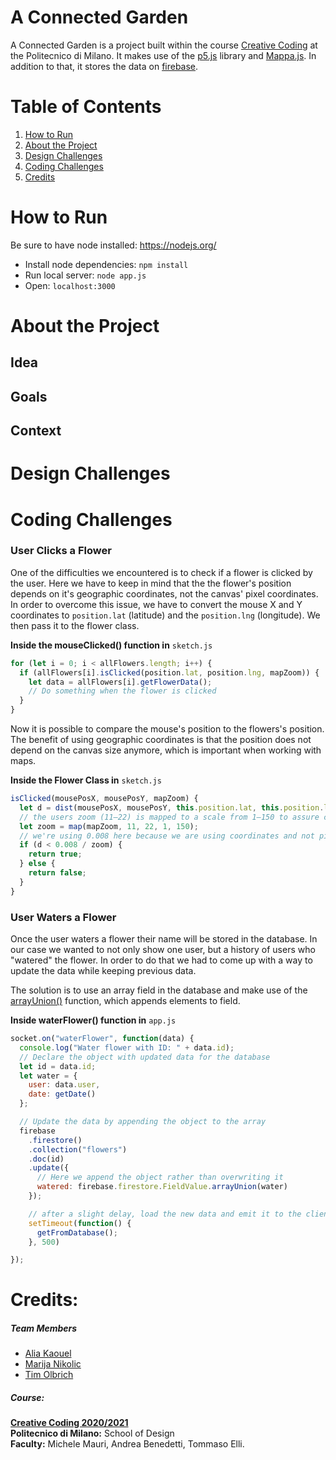 # A Connected Garden
A Connected Garden is a project built within the course [Creative Coding](https://drawwithcode.github.io/2020/) at the Politecnico di Milano. It makes use of the [p5.js](https://p5js.org) library and [Mappa.js](https://mappa.js.org). In addition to that, it stores the data on [firebase](https://mappa.js.org).

# Table of Contents
1. [How to Run](#how-to-run)
2. [About the Project](#about-the-project)
3. [Design Challenges](#design-challenges)
4. [Coding Challenges](#coding-challenges)
5. [Credits](#credits)

# How to Run
Be sure to have node installed: https://nodejs.org/
* Install node dependencies: `npm install`
* Run local server: `node app.js`
* Open: `localhost:3000`

# About the Project

## Idea

## Goals

## Context

# Design Challenges

# Coding Challenges

### User Clicks a Flower
One of the difficulties we encountered is to check if a flower is clicked by the user. Here we have to keep in mind that the the flower's position depends on it's geographic coordinates, not the canvas' pixel coordinates. In order to overcome this issue, we have to convert the mouse X and Y coordinates to `position.lat` (latitude) and the `position.lng` (longitude). We then pass it to the flower class.

**Inside the mouseClicked() function in** `sketch.js`
```javascript
for (let i = 0; i < allFlowers.length; i++) {
  if (allFlowers[i].isClicked(position.lat, position.lng, mapZoom)) {
    let data = allFlowers[i].getFlowerData();
    // Do something when the flower is clicked
  }
}
```

Now it is possible to compare the mouse's position to the flowers's position. The benefit of using geographic coordinates is that the position does not depend on the canvas size anymore, which is important when working with maps.

**Inside the Flower Class in** `sketch.js`
```javascript
isClicked(mousePosX, mousePosY, mapZoom) {
  let d = dist(mousePosX, mousePosY, this.position.lat, this.position.lng);
  // the users zoom (11–22) is mapped to a scale from 1–150 to assure click accuracy on all zoom levels
  let zoom = map(mapZoom, 11, 22, 1, 150);
  // we're using 0.008 here because we are using coordinates and not pixels
  if (d < 0.008 / zoom) {
    return true;
  } else {
    return false;
  }
}
```
### User Waters a Flower

Once the user waters a flower their name will be stored in the database. In our case we wanted to not only show one user, but a history of users who "watered" the flower. In order to do that we had to come up with a way to update the data while keeping previous data.

The solution is to use an array field in the database and make use of the [arrayUnion()](https://firebase.google.com/docs/firestore/manage-data/add-data) function, which appends elements to field.

**Inside waterFlower() function in** `app.js`
```javascript
socket.on("waterFlower", function(data) {
  console.log("Water flower with ID: " + data.id);
  // Declare the object with updated data for the database
  let id = data.id;
  let water = {
    user: data.user,
    date: getDate()
  };

  // Update the data by appending the object to the array
  firebase
    .firestore()
    .collection("flowers")
    .doc(id)
    .update({
      // Here we append the object rather than overwriting it
      watered: firebase.firestore.FieldValue.arrayUnion(water)
    });

    // after a slight delay, load the new data and emit it to the clients
    setTimeout(function() {
      getFromDatabase();
    }, 500)

});
```

# Credits:

##### Team Members
* [Alia Kaouel](#)
* [Marija Nikolic](#)
* [Tim Olbrich]("https://timolbrich.com")

##### Course:
**[Creative Coding 2020/2021](https://drawwithcode.github.io/2020/)**<br>
**Politecnico di Milano:** School of Design<br>
**Faculty:** Michele Mauri, Andrea Benedetti, Tommaso Elli.
